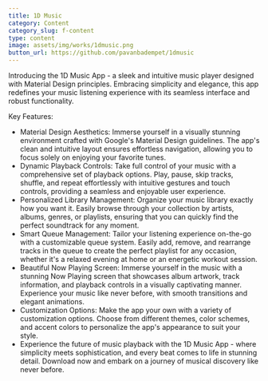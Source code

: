 ```yaml
---
title: 1D Music
category: Content
category_slug: f-content
type: content
image: assets/img/works/1dmusic.png
button_url: https://github.com/pavanbadempet/1dmusic
---
```


Introducing the 1D Music App - a sleek and intuitive music player designed with Material Design principles. Embracing simplicity and elegance, this app redefines your music listening experience with its seamless interface and robust functionality.

Key Features:
* Material Design Aesthetics: Immerse yourself in a visually stunning environment crafted with Google's Material Design guidelines. The app's clean and intuitive layout ensures effortless navigation, allowing you to focus solely on enjoying your favorite tunes.
* Dynamic Playback Controls: Take full control of your music with a comprehensive set of playback options. Play, pause, skip tracks, shuffle, and repeat effortlessly with intuitive gestures and touch controls, providing a seamless and enjoyable user experience.
* Personalized Library Management: Organize your music library exactly how you want it. Easily browse through your collection by artists, albums, genres, or playlists, ensuring that you can quickly find the perfect soundtrack for any moment.
* Smart Queue Management: Tailor your listening experience on-the-go with a customizable queue system. Easily add, remove, and rearrange tracks in the queue to create the perfect playlist for any occasion, whether it's a relaxed evening at home or an energetic workout session.
* Beautiful Now Playing Screen: Immerse yourself in the music with a stunning Now Playing screen that showcases album artwork, track information, and playback controls in a visually captivating manner. Experience your music like never before, with smooth transitions and elegant animations.
* Customization Options: Make the app your own with a variety of customization options. Choose from different themes, color schemes, and accent colors to personalize the app's appearance to suit your style.
* Experience the future of music playback with the 1D Music App - where simplicity meets sophistication, and every beat comes to life in stunning detail. Download now and embark on a journey of musical discovery like never before.